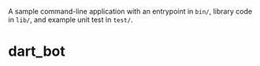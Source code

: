 A sample command-line application with an entrypoint in `bin/`, library code
in `lib/`, and example unit test in `test/`.
# dart_bot
